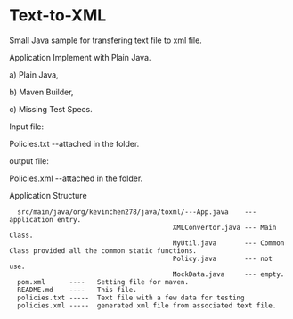 # Text-to-XML
Small Java sample for transfering text file to xml file.

Application Implement with Plain Java.
   
   a)  Plain Java,
   
   b)  Maven Builder,
   
   c) Missing Test Specs. 
   
   
Input file:

   Policies.txt --attached in the folder.
   
output file:

   Policies.xml --attached in the folder.
   
Application Structure

      src/main/java/org/kevinchen278/java/toxml/---App.java    --- application entry.
                                             XMLConvertor.java --- Main Class.
                                             MyUtil.java       --- Common Class provided all the common static functions.
                                             Policy.java       --- not use.
                                             MockData.java     --- empty.
      pom.xml      ----   Setting file for maven.
      README.md    ----   This file.
      policies.txt -----  Text file with a few data for testing
      policies.xml -----  generated xml file from associated text file.


   
